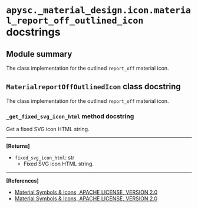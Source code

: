 # `apysc._material_design.icon.material_report_off_outlined_icon` docstrings

## Module summary

The class implementation for the outlined `report_off` material icon.

## `MaterialreportOffOutlinedIcon` class docstring

The class implementation for the outlined `report_off` material icon.

### `_get_fixed_svg_icon_html` method docstring

Get a fixed SVG icon HTML string.<hr>

**[Returns]**

- `fixed_svg_icon_html`: str
  - Fixed SVG icon HTML string.

<hr>

**[References]**

- [Material Symbols & Icons, APACHE LICENSE, VERSION 2.0](https://fonts.google.com/icons?icon.size=24&icon.color=%23e8eaed)
- [Material Symbols & Icons, APACHE LICENSE, VERSION 2.0](https://www.apache.org/licenses/LICENSE-2.0.html)